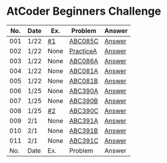 # AtCoder Beginners Challenge


| No. | Date | Ex. | Problem | Answer |
| --- | ---- | --- | ------- | ------ |
| 001 | 1/22 | [#1](https://github.com/Riochin/AtCoder/issues/1) | [ABC085C](https://atcoder.jp/contests/abs/tasks/abc085_c) | [Answer](https://github.com/Riochin/AtCoder/tree/main/ABS/ABC085C) |
| 002 | 1/22 | None | [PracticeA](https://atcoder.jp/contests/abs/tasks/practice_1) | [Answer](https://github.com/Riochin/AtCoder/tree/main/ABS/practiceA) |
| 003 | 1/22 | None | [ABC086A](https://atcoder.jp/contests/abs/tasks/abc086_a) | [Answer](https://github.com/Riochin/AtCoder/tree/main/ABS/ABC086A) |
| 004 | 1/22 | None | [ABC081A](https://atcoder.jp/contests/abs/tasks/abc081_a) | [Answer](https://github.com/Riochin/AtCoder/tree/main/ABS/ABC081A) |
| 005 | 1/22 | None | [ABC081B](https://atcoder.jp/contests/abs/tasks/abc081_b) | [Answer](https://github.com/Riochin/AtCoder/tree/main/ABS/ABC081B) |
| 006 | 1/25 | None | [ABC390A](https://atcoder.jp/contests/abc390/tasks/abc390_a) | [Answer](https://github.com/Riochin/AtCoder/tree/main/ABC/ABC390A) |
| 007 | 1/25 | None | [ABC390B](https://atcoder.jp/contests/abc390/tasks/abc390_b) | [Answer](https://github.com/Riochin/AtCoder/tree/main/ABC/ABC390B) |
| 008 | 1/25 | [#2](https://github.com/Riochin/AtCoder/issues/2) | [ABC390C](https://atcoder.jp/contests/abc390/tasks/abc390_c) | [Answer](https://github.com/Riochin/AtCoder/tree/main/ABC/ABC390C) |
| 009 | 2/1 | None | [ABC391A](https://atcoder.jp/contests/abc391/tasks/abc391_a) | [Answer](https://github.com/Riochin/AtCoder/tree/main/ABC/ABC391/ABC391A) |
| 010 | 2/1 | None | [ABC391B](https://atcoder.jp/contests/abc391/tasks/abc391_b) | [Answer](https://github.com/Riochin/AtCoder/tree/main/ABC/ABC391/ABC391B) |
| 011 | 2/1 | None | [ABC391C](https://atcoder.jp/contests/abc391/tasks/abc391_c) | [Answer](https://github.com/Riochin/AtCoder/tree/main/ABC/ABC391/ABC391C) |
| No. | Date | Ex. | Problem | Answer |
